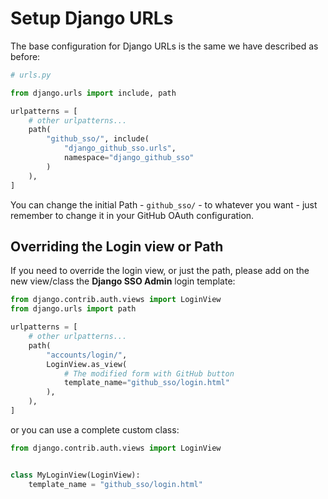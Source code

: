 # Setup Django URLs

The base configuration for Django URLs is the same we have described as before:
```python
# urls.py

from django.urls import include, path

urlpatterns = [
    # other urlpatterns...
    path(
        "github_sso/", include(
            "django_github_sso.urls",
            namespace="django_github_sso"
        )
    ),
]
```
You can change the initial Path - `github_sso/` - to whatever you want - just remember to change it in your
GitHub OAuth configuration.

## Overriding the Login view or Path

If you need to override the login view, or just the path, please add on the new view/class the
**Django SSO Admin** login template:

```python
from django.contrib.auth.views import LoginView
from django.urls import path

urlpatterns = [
    # other urlpatterns...
    path(
        "accounts/login/",
        LoginView.as_view(
            # The modified form with GitHub button
            template_name="github_sso/login.html"
        ),
    ),
]
```

or you can use a complete custom class:

```python
from django.contrib.auth.views import LoginView


class MyLoginView(LoginView):
    template_name = "github_sso/login.html"
```

